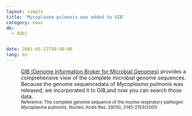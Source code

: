 ```yaml
---
layout: simple
title: 'Mycoplasma pulmonis was added to GIB'
category: news
db:
  - ddbj


date: 2001-05-22T00:00:00
lang: en
---
```


<html>
<dd><a href="/services/past-services-e.html#gib">GIB (Genome Information Broker for Microbial Genomes)</a> provides a comprehensive view of the complete microbial genome sequences. Because the genome sequencedata of <i>Mycoplasma pulmonis</i> was released, we incorporated it to GIB,and now you can search those data.<br>
<dd><small>Reference: The complete genome sequence of the murine respiratory pathogen Mycoplasma pulmonis, Nucleic Acids Res. 29(10), 2145-2153(2001)</small></dd>
</dd>
</html>
